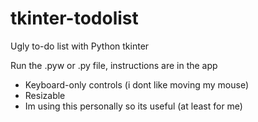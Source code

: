 # tkinter-todolist
Ugly to-do list with Python tkinter

Run the .pyw or .py file, instructions are in the app

- Keyboard-only controls (i dont like moving my mouse)
- Resizable
- Im using this personally so its useful (at least for me)
